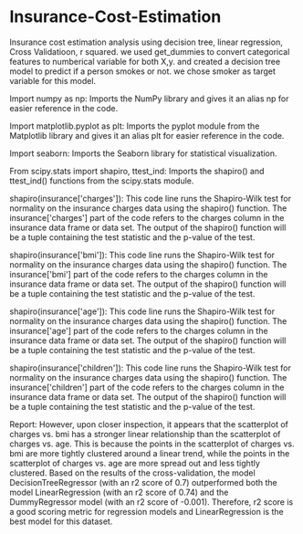 # Insurance-Cost-Estimation
Insurance cost estimation analysis using decision tree, linear regression, Cross Validatioon, r squared.
we used get_dummies to convert categorical features to numberical variable for both X,y. and created a decision tree model to predict if a person smokes or not. we chose smoker as target variable for this model.

Import numpy as np: Imports the NumPy library and gives it an alias np for easier reference in the code.

Import matplotlib.pyplot as plt: Imports the pyplot module from the Matplotlib library and gives it an alias plt for easier reference in the code.

Import seaborn: Imports the Seaborn library for statistical visualization.

From scipy.stats import shapiro, ttest_ind: Imports the shapiro() and ttest_ind() functions from the scipy.stats module.

shapiro(insurance['charges']): This code line runs the Shapiro-Wilk test for normality on the insurance charges data using the shapiro() function. The insurance['charges'] part of the code refers to the charges column in the insurance data frame or data set. The output of the shapiro() function will be a tuple containing the test statistic and the p-value of the test.

shapiro(insurance['bmi']): This code line runs the Shapiro-Wilk test for normality on the insurance charges data using the shapiro() function. The insurance['bmi'] part of the code refers to the charges column in the insurance data frame or data set. The output of the shapiro() function will be a tuple containing the test statistic and the p-value of the test.

shapiro(insurance['age']): This code line runs the Shapiro-Wilk test for normality on the insurance charges data using the shapiro() function. The insurance['age'] part of the code refers to the charges column in the insurance data frame or data set. The output of the shapiro() function will be a tuple containing the test statistic and the p-value of the test.

shapiro(insurance['children']): This code line runs the Shapiro-Wilk test for normality on the insurance charges data using the shapiro() function. The insurance['children'] part of the code refers to the charges column in the insurance data frame or data set. The output of the shapiro() function will be a tuple containing the test statistic and the p-value of the test.

Report: However, upon closer inspection, it appears that the scatterplot of charges vs. bmi has a stronger linear relationship than the scatterplot of charges vs. age. This is because the points in the scatterplot of charges vs. bmi are more tightly clustered around a linear trend, while the points in the scatterplot of charges vs. age are more spread out and less tightly clustered.
Based on the results of the cross-validation, the model DecisionTreeRegressor (with an r2 score of 0.7) outperformed both the model LinearRegression (with an r2 score of 0.74) and the DummyRegressor model (with an r2 score of -0.001). Therefore, r2 score is a good scoring metric for regression models and LinearRegression is the best model for this dataset.
